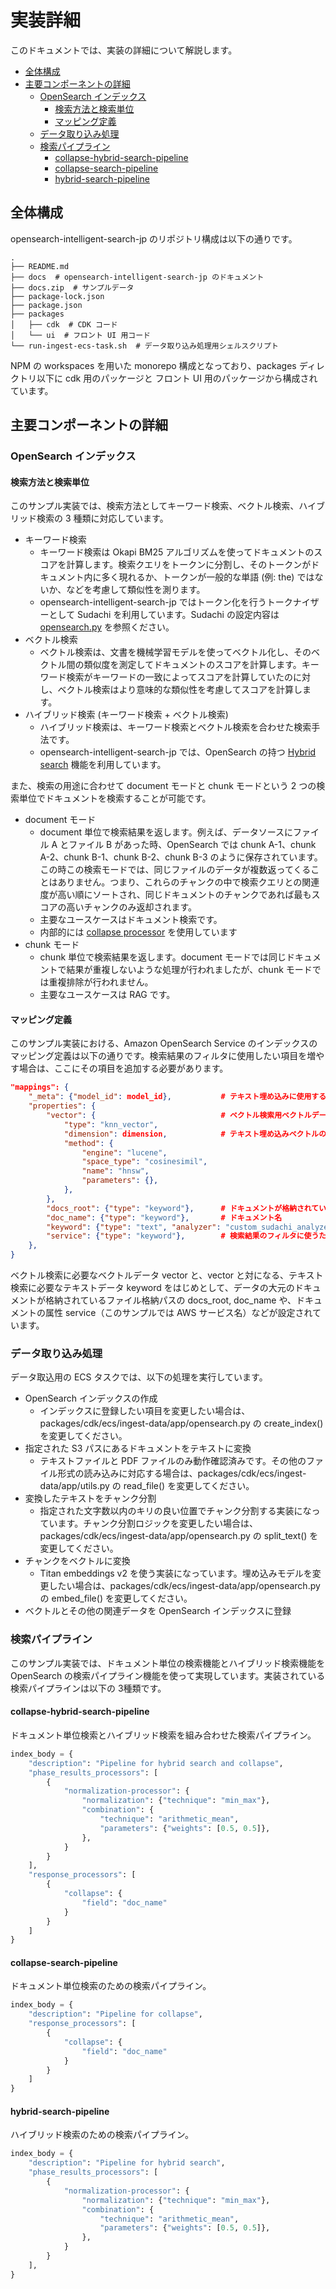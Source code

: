 # 実装詳細

このドキュメントでは、実装の詳細について解説します。

- [全体構成](#全体構成)
- [主要コンポーネントの詳細](#主要コンポーネントの詳細)
  - [OpenSearch インデックス](#opensearch-インデックス)
    - [検索方法と検索単位](#検索方法と検索単位)
    - [マッピング定義](#マッピング定義)
  - [データ取り込み処理](#データ取り込み処理)
  - [検索パイプライン](#検索パイプライン)
    - [collapse-hybrid-search-pipeline](#collapse-hybrid-search-pipeline)
    - [collapse-search-pipeline](#collapse-search-pipeline)
    - [hybrid-search-pipeline](#hybrid-search-pipeline)

## 全体構成

opensearch-intelligent-search-jp のリポジトリ構成は以下の通りです。

```
.
├── README.md
├── docs  # opensearch-intelligent-search-jp のドキュメント
├── docs.zip  # サンプルデータ
├── package-lock.json
├── package.json
├── packages
│   ├── cdk  # CDK コード
│   └── ui  # フロント UI 用コード
└── run-ingest-ecs-task.sh  # データ取り込み処理用シェルスクリプト
```

NPM の workspaces を用いた monorepo 構成となっており、packages ディレクトリ以下に cdk 用のパッケージと フロント UI 用のパッケージから構成されています。

## 主要コンポーネントの詳細

### OpenSearch インデックス

#### 検索方法と検索単位

このサンプル実装では、検索方法としてキーワード検索、ベクトル検索、ハイブリッド検索の 3 種類に対応しています。

- キーワード検索
  - キーワード検索は Okapi BM25 アルゴリズムを使ってドキュメントのスコアを計算します。検索クエリをトークンに分割し、そのトークンがドキュメント内に多く現れるか、トークンが一般的な単語 (例: the) ではないか、などを考慮して類似性を測ります。
  - opensearch-intelligent-search-jp ではトークン化を行うトークナイザーとして Sudachi を利用しています。Sudachi の設定内容は [opensearch.py](../packages/cdk/ecs/ingest-data/app/opensearch.py) を参照ください。
- ベクトル検索
  - ベクトル検索は、文書を機械学習モデルを使ってベクトル化し、そのベクトル間の類似度を測定してドキュメントのスコアを計算します。キーワード検索がキーワードの一致によってスコアを計算していたのに対し、ベクトル検索はより意味的な類似性を考慮してスコアを計算します。
- ハイブリッド検索 (キーワード検索 + ベクトル検索)
  - ハイブリッド検索は、キーワード検索とベクトル検索を合わせた検索手法です。
  - opensearch-intelligent-search-jp では、OpenSearch の持つ [Hybrid search](https://opensearch.org/docs/latest/search-plugins/hybrid-search/) 機能を利用しています。

また、検索の用途に合わせて document モードと chunk モードという 2 つの検索単位でドキュメントを検索することが可能です。

- document モード
  - document 単位で検索結果を返します。例えば、データソースにファイル A とファイル B があった時、OpenSearch では chunk A-1、chunk A-2、chunk B-1、chunk B-2、chunk B-3 のように保存されています。この時この検索モードでは、同じファイルのデータが複数返ってくることはありません。つまり、これらのチャンクの中で検索クエリとの関連度が高い順にソートされ、同じドキュメントのチャンクであれば最もスコアの高いチャンクのみ返却されます。
  - 主要なユースケースはドキュメント検索です。
  - 内部的には [collapse processor](https://opensearch.org/docs/latest/search-plugins/search-pipelines/collapse-processor/) を使用しています
- chunk モード
  - chunk 単位で検索結果を返します。document モードでは同じドキュメントで結果が重複しないような処理が行われましたが、chunk モードでは重複排除が行われません。
  - 主要なユースケースは RAG です。

#### マッピング定義

このサンプル実装における、Amazon OpenSearch Service のインデックスのマッピング定義は以下の通りです。検索結果のフィルタに使用したい項目を増やす場合は、ここにその項目を追加する必要があります。

```json
"mappings": {
    "_meta": {"model_id": model_id},           # テキスト埋め込みに使用するモデルの ID
    "properties": {
        "vector": {                            # ベクトル検索用ベクトルデータ
            "type": "knn_vector",
            "dimension": dimension,            # テキスト埋め込みベクトルの次元数
            "method": {
                "engine": "lucene",
                "space_type": "cosinesimil",
                "name": "hnsw",
                "parameters": {},
            },
        },
        "docs_root": {"type": "keyword"},      # ドキュメントが格納されている S3 パス
        "doc_name": {"type": "keyword"},       # ドキュメント名
        "keyword": {"type": "text", "analyzer": "custom_sudachi_analyzer"},  # テキスト検索用テキスト
        "service": {"type": "keyword"},        # 検索結果のフィルタに使うための情報
    },
}
```

ベクトル検索に必要なベクトルデータ vector と、vector と対になる、テキスト検索に必要なテキストデータ keyword をはじめとして、データの大元のドキュメントが格納されているファイル格納パスの docs_root, doc_name や、ドキュメントの属性 service（このサンプルでは AWS サービス名）などが設定されています。

### データ取り込み処理

データ取込用の ECS タスクでは、以下の処理を実行しています。

- OpenSearch インデックスの作成
  - インデックスに登録したい項目を変更したい場合は、packages/cdk/ecs/ingest-data/app/opensearch.py の create_index() を変更してください。
- 指定された S3 パスにあるドキュメントをテキストに変換
  - テキストファイルと PDF ファイルのみ動作確認済みです。その他のファイル形式の読み込みに対応する場合は、packages/cdk/ecs/ingest-data/app/utils.py の read_file() を変更してください。
- 変換したテキストをチャンク分割
  - 指定された文字数以内のキリの良い位置でチャンク分割する実装になっています。チャンク分割ロジックを変更したい場合は、packages/cdk/ecs/ingest-data/app/opensearch.py の split_text() を変更してください。
- チャンクをベクトルに変換
  - Titan embeddings v2 を使う実装になっています。埋め込みモデルを変更したい場合は、packages/cdk/ecs/ingest-data/app/opensearch.py の embed_file() を変更してください。
- ベクトルとその他の関連データを OpenSearch インデックスに登録

### 検索パイプライン

このサンプル実装では、ドキュメント単位の検索機能とハイブリッド検索機能を OpenSearch の検索パイプライン機能を使って実現しています。実装されている検索パイプラインは以下の 3種類です。

#### collapse-hybrid-search-pipeline

ドキュメント単位検索とハイブリッド検索を組み合わせた検索パイプライン。

```python
index_body = {
    "description": "Pipeline for hybrid search and collapse",
    "phase_results_processors": [
        {
            "normalization-processor": {
                "normalization": {"technique": "min_max"},
                "combination": {
                    "technique": "arithmetic_mean",
                    "parameters": {"weights": [0.5, 0.5]},
                },
            }
        }
    ],
    "response_processors": [
        {
            "collapse": {
                "field": "doc_name"
            }
        }
    ]
}
```

#### collapse-search-pipeline

ドキュメント単位検索のための検索パイプライン。

```python
index_body = {
    "description": "Pipeline for collapse",
    "response_processors": [
        {
            "collapse": {
                "field": "doc_name"
            }
        }
    ]
}
```

#### hybrid-search-pipeline

ハイブリッド検索のための検索パイプライン。

```python
index_body = {
    "description": "Pipeline for hybrid search",
    "phase_results_processors": [
        {
            "normalization-processor": {
                "normalization": {"technique": "min_max"},
                "combination": {
                    "technique": "arithmetic_mean",
                    "parameters": {"weights": [0.5, 0.5]},
                },
            }
        }
    ],
}
```
